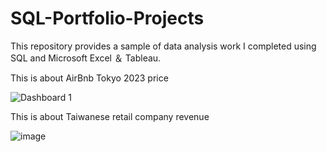 # SQL-Portfolio-Projects

This repository provides a sample of data analysis work I completed using SQL and  Microsoft Excel ＆ Tableau.

This is about AirBnb Tokyo 2023 price

![Dashboard 1](https://user-images.githubusercontent.com/121082261/222082054-4cbbaccb-8294-43c1-9dd0-96930cceb697.png)

This is about Taiwanese retail company revenue

![image](https://user-images.githubusercontent.com/121082261/222082087-07ccd524-0ce4-4f14-b370-3a980df4a29e.png)
